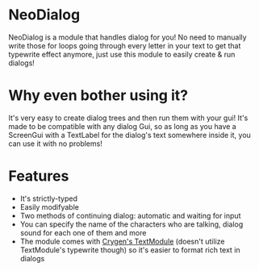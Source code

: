 # NeoDialog
NeoDialog is a module that handles dialog for you! No need to manually write those for loops going through every letter in your text to get that typewrite effect anymore, just use this module to easily create & run dialogs!

# Why even bother using it?
It's very easy to create dialog trees and then run them with your gui! It's made to be compatible with any dialog Gui, so as long as you have a ScreenGui with a TextLabel for the dialog's text somewhere inside it, you can use it with no problems!

# Features
- It's strictly-typed
- Easily modifyable
- Two methods of continuing dialog: automatic and waiting for input
- You can specify the name of the characters who are talking, dialog sound for each one of them and more
- The module comes with [Crygen's TextModule](https://devforum.roblox.com/t/v3-huge-update-textmodule-handle-every-text-features-easily/2200604) (doesn't utilize TextModule's typewrite though) so it's easier to format rich text in dialogs